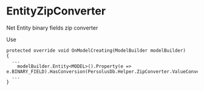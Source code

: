 # EntityZipConverter

Net Entity binary fields zip converter

Use

```
protected override void OnModelCreating(ModelBuilder modelBuilder)
{
  ...
    modelBuilder.Entity<MODEL>().Property(e => e.BINARY_FIELD).HasConversion(PersolusDb.Helper.ZipConverter.ValueConverter);
  ...
}
```
